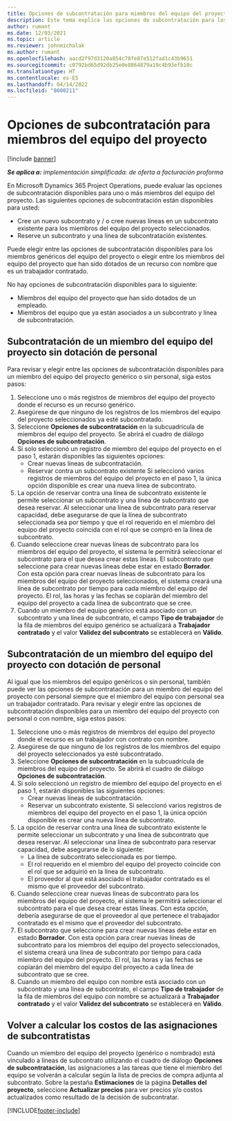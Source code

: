 ```yaml
---
title: Opciones de subcontratación para miembros del equipo del proyecto
description: Este tema explica las opciones de subcontratación para los miembros del equipo del proyecto en Microsoft Dynamics 365 Project Operations.
author: rumant
ms.date: 12/03/2021
ms.topic: article
ms.reviewer: johnmichalak
ms.author: rumant
ms.openlocfilehash: aacd2f97d3120a854c78fe87e512fad1c43b9651
ms.sourcegitcommit: c0792bd65d92db25e0e8864879a19c4b93efb10c
ms.translationtype: HT
ms.contentlocale: es-ES
ms.lasthandoff: 04/14/2022
ms.locfileid: "8600211"
---
```

# <a name="subcontracting-options-for-project-team-members"></a>Opciones de subcontratación para miembros del equipo del proyecto

[!include [banner](../../includes/dataverse-preview.md)]

_**Se aplica a:** implementación simplificada: de oferta a facturación proforma_

En Microsoft Dynamics 365 Project Operations, puede evaluar las opciones de subcontratación disponibles para uno o más miembros del equipo del proyecto. Las siguientes opciones de subcontratación están disponibles para usted:

- Cree un nuevo subcontrato y / o cree nuevas líneas en un subcontrato existente para los miembros del equipo del proyecto seleccionados. 
- Reserve un subcontrato y una línea de subcontratación existentes. 

Puede elegir entre las opciones de subcontratación disponibles para los miembros genéricos del equipo del proyecto o elegir entre los miembros del equipo del proyecto que han sido dotados de un recurso con nombre que es un trabajador contratado. 

No hay opciones de subcontratación disponibles para lo siguiente:

- Miembros del equipo del proyecto que han sido dotados de un empleado. 
- Miembros del equipo que ya están asociados a un subcontrato y línea de subcontratación. 

## <a name="subcontracting-an-unstaffed-project-team-member"></a>Subcontratación de un miembro del equipo del proyecto sin dotación de personal

Para revisar y elegir entre las opciones de subcontratación disponibles para un miembro del equipo del proyecto genérico o sin personal, siga estos pasos:

1. Seleccione uno o más registros de miembros del equipo del proyecto donde el recurso es un recurso genérico.
2. Asegúrese de que ninguno de los registros de los miembros del equipo del proyecto seleccionados ya esté subcontratado. 
3. Seleccione **Opciones de subcontratación** en la subcuadrícula de miembros del equipo del proyecto. Se abrirá el cuadro de diálogo **Opciones de subcontratación**. 
4. Si solo seleccionó un registro de miembro del equipo del proyecto en el paso 1, estarán disponibles las siguientes opciones:
    - Crear nuevas líneas de subcontratación. 
    - Reservar contra un subcontrato existente Si seleccionó varios registros de miembros del equipo del proyecto en el paso 1, la única opción disponible es crear una nueva línea de subcontrato.
5. La opción de reservar contra una línea de subcontrato existente le permite seleccionar un subcontrato y una línea de subcontrato que desea reservar. Al seleccionar una línea de subcontrato para reservar capacidad, debe asegurarse de que la línea de subcontrato seleccionada sea por tiempo y que el rol requerido en el miembro del equipo del proyecto coincida con el rol que se compró en la línea de subcontrato.
6. Cuando seleccione crear nuevas líneas de subcontrato para los miembros del equipo del proyecto, el sistema le permitirá seleccionar el subcontrato para el que desea crear estas líneas. El subcontrato que seleccione para crear nuevas líneas debe estar en estado **Borrador**. Con esta opción para crear nuevas líneas de subcontrato para los miembros del equipo del proyecto seleccionados, el sistema creará una línea de subcontrato por tiempo para cada miembro del equipo del proyecto. El rol, las horas y las fechas se copiarán del miembro del equipo del proyecto a cada línea de subcontrato que se cree. 
7. Cuando un miembro del equipo genérico está asociado con un subcontrato y una línea de subcontrato, el campo **Tipo de trabajador** de la fila de miembros del equipo genérico se actualizará a **Trabajador contratado** y el valor **Validez del subcontrato** se establecerá en **Válido**.

## <a name="subcontracting-a-staffed-project-team-member"></a>Subcontratación de un miembro del equipo del proyecto con dotación de personal

Al igual que los miembros del equipo genéricos o sin personal, también puede ver las opciones de subcontratación para un miembro del equipo del proyecto con personal siempre que el miembro del equipo con personal sea un trabajador contratado. Para revisar y elegir entre las opciones de subcontratación disponibles para un miembro del equipo del proyecto con personal o con nombre, siga estos pasos:

1. Seleccione uno o más registros de miembros del equipo del proyecto donde el recurso es un trabajador con contrato con nombre.
2. Asegúrese de que ninguno de los registros de los miembros del equipo del proyecto seleccionados ya esté subcontratado. 
3. Seleccione **Opciones de subcontratación** en la subcuadrícula de miembros del equipo del proyecto. Se abrirá el cuadro de diálogo **Opciones de subcontratación**. 
4. Si solo seleccionó un registro de miembro del equipo del proyecto en el paso 1, estarán disponibles las siguientes opciones:
      - Crear nuevas líneas de subcontratación.
      - Reservar un subcontrato existente.
  Si seleccionó varios registros de miembros del equipo del proyecto en el paso 1, la única opción disponible es crear una nueva línea de subcontrato.
5. La opción de reservar contra una línea de subcontrato existente le permite seleccionar un subcontrato y una línea de subcontrato que desea reservar. Al seleccionar una línea de subcontrato para reservar capacidad, debe asegurarse de lo siguiente:
      - La línea de subcontrato seleccionada es por tiempo. 
      - El rol requerido en el miembro del equipo del proyecto coincide con el rol que se adquirió en la línea de subcontrato. 
      - El proveedor al que está asociado el trabajador contratado es el mismo que el proveedor del subcontrato.
6. Cuando seleccione crear nuevas líneas de subcontrato para los miembros del equipo del proyecto, el sistema le permitirá seleccionar el subcontrato para el que desea crear estas líneas. Con esta opción, debería asegurarse de que el proveedor al que pertenece el trabajador contratado es el mismo que el proveedor del subcontrato. 
7. El subcontrato que seleccione para crear nuevas líneas debe estar en estado **Borrador**. Con esta opción para crear nuevas líneas de subcontrato para los miembros del equipo del proyecto seleccionados, el sistema creará una línea de subcontrato por tiempo para cada miembro del equipo del proyecto. El rol, las horas y las fechas se copiarán del miembro del equipo del proyecto a cada línea de subcontrato que se cree.  
8. Cuando un miembro del equipo con nombre está asociado con un subcontrato y una línea de subcontrato, el campo **Tipo de trabajador** de la fila de miembros del equipo con nombre se actualizará a **Trabajador contratado** y el valor **Validez del subcontrato** se establecerá en **Válido**.

## <a name="re-costing-subcontractor-assignments"></a>Volver a calcular los costos de las asignaciones de subcontratistas

Cuando un miembro del equipo del proyecto (genérico o nombrado) está vinculado a líneas de subcontrato utilizando el cuadro de diálogo **Opciones de subcontratación**, las asignaciones a las tareas que tiene el miembro del equipo se volverán a calcular según la lista de precios de compra adjunta al subcontrato. Sobre la pestaña **Estimaciones** de la página **Detalles del proyecto**, seleccione **Actualizar precios** para ver precios y/o costos actualizados como resultado de la decisión de subcontratar.

[!INCLUDE[footer-include](../../includes/footer-banner.md)]
